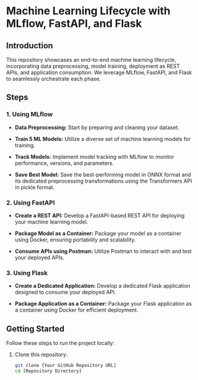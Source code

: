 # Machine Learning Lifecycle with MLflow, FastAPI, and Flask

## Introduction

This repository showcases an end-to-end machine learning lifecycle, incorporating data preprocessing, model training, deployment as REST APIs, and application consumption. We leverage MLflow, FastAPI, and Flask to seamlessly orchestrate each phase.

## Steps

### 1. Using MLflow

- **Data Preprocessing:**
  Start by preparing and cleaning your dataset.

- **Train 5 ML Models:**
  Utilize a diverse set of machine learning models for training.

- **Track Models:**
  Implement model tracking with MLflow to monitor performance, versions, and parameters.

- **Save Best Model:**
  Save the best-performing model in ONNX format and its dedicated preprocessing transformations using the Transformers API in pickle format.

### 2. Using FastAPI

- **Create a REST API:**
  Develop a FastAPI-based REST API for deploying your machine learning model.

- **Package Model as a Container:**
  Package your model as a container using Docker, ensuring portability and scalability.

- **Consume APIs using Postman:**
  Utilize Postman to interact with and test your deployed APIs.

### 3. Using Flask

- **Create a Dedicated Application:**
  Develop a dedicated Flask application designed to consume your deployed API.

- **Package Application as a Container:**
  Package your Flask application as a container using Docker for efficient deployment.

## Getting Started

Follow these steps to run the project locally:

1. Clone this repository:
   ```bash
   git clone [Your GitHub Repository URL]
   cd [Repository Directory]
